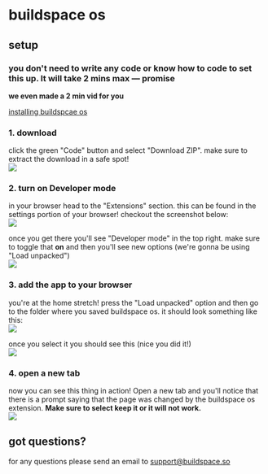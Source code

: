 # buildspace os

## setup
### you don't need to write any code or know how to code to set this up. It will take 2 mins max — promise

**we even made a 2 min vid for you**

[installing buildspcae os](https://github.com/buildspace/buildspace-os/assets/13204620/c19da4b4-1266-4772-ba4e-0fdd795df9f4)

### 1. download
click the green "Code" button and select "Download ZIP". make sure to extract the download in a safe spot!<br>
![](https://i.imgur.com/TlzzORw.png)

### 2. turn on Developer mode
in your browser head to the "Extensions" section. this can be found in the settings portion of your browser! checkout the screenshot below:<br>
![](https://i.imgur.com/igEIfnt.png)

once you get there you'll see "Developer mode" in the top right. make sure to toggle that **on** and then you'll see new options (we're gonna be using "Load unpacked")<br>
![](https://i.imgur.com/l8GLD4b.png)

### 3. add the app to your browser
you're at the home stretch! press the "Load unpacked" option and then go to the folder where you saved buildspace os. it should look something like this:<br>
![](https://i.imgur.com/ztCAc8i.png)

once you select it you should see this (nice you did it!)<br>
![](https://i.imgur.com/VmpDMFq.png)

### 4. open a new tab
now you can see this thing in action! Open a new tab and you'll notice that there is a prompt saying that the page was changed by the buildspace os extension. **Make sure to select keep it or it will not work.**<br>
![](https://i.imgur.com/UtvBBmW.png)

## got questions?
for any questions please send an email to support@buildspace.so
